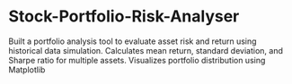 # Stock-Portfolio-Risk-Analyser
 Built a portfolio analysis tool to evaluate asset risk and return using historical data simulation. Calculates mean return, standard deviation, and Sharpe ratio for multiple assets.   Visualizes portfolio distribution using Matplotlib
